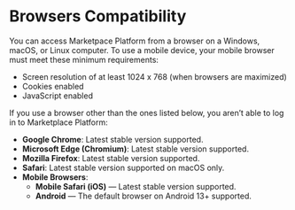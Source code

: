 # Browsers Compatibility

You can access Marketpace Platform from a browser on a Windows, macOS, or Linux computer. To use a mobile device, your mobile browser must meet these minimum requirements:

* Screen resolution of at least 1024 x 768 (when browsers are maximized)
* Cookies enabled
* JavaScript enabled

If you use a browser other than the ones listed below, you aren’t able to log in to Marketplace Platform:

* **Google Chrome**: Latest stable version supported.
* **Microsoft Edge (Chromium)**: Latest stable version supported.
* **Mozilla Firefox**: Latest stable version supported.
* **Safari**: Latest stable version supported on macOS only.
* **Mobile Browsers**:
  * **Mobile Safari (iOS)** — Latest stable version supported.
  * **Android** — The default browser on Android 13+ supported.

